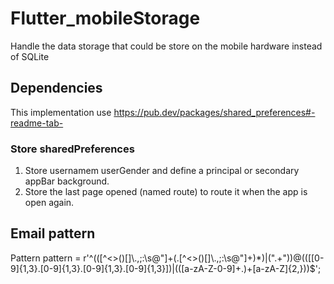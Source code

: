 # Flutter_mobileStorage

Handle the data storage that could be store on the mobile hardware instead of SQLite

## Dependencies

This implementation use https://pub.dev/packages/shared_preferences#-readme-tab-

### Store sharedPreferences

1. Store usernamem userGender and define a principal or secondary appBar background.
2. Store the last page opened (named route) to route it when the app is open again.


## Email pattern 

Pattern pattern = r'^(([^<>()[\]\\.,;:\s@\"]+(\.[^<>()[\]\\.,;:\s@\"]+)*)|(\".+\"))@((\[[0-9]{1,3}\.[0-9]{1,3}\.[0-9]{1,3}\.[0-9]{1,3}\])|(([a-zA-Z\-0-9]+\.)+[a-zA-Z]{2,}))$';


